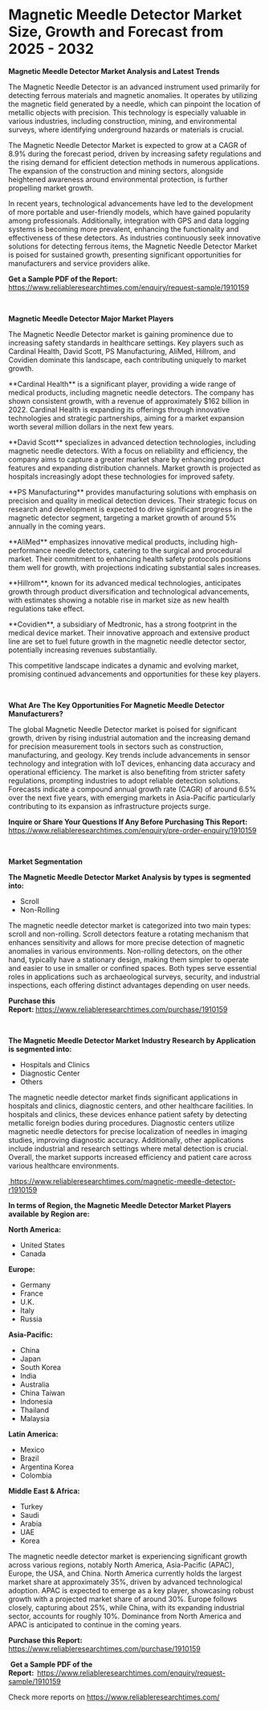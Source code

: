 <p><h1>Magnetic Meedle Detector Market Size, Growth and Forecast from 2025 - 2032</h1></p><p><strong>Magnetic Meedle Detector Market Analysis and Latest Trends</strong></p>
<p><p>The Magnetic Needle Detector is an advanced instrument used primarily for detecting ferrous materials and magnetic anomalies. It operates by utilizing the magnetic field generated by a needle, which can pinpoint the location of metallic objects with precision. This technology is especially valuable in various industries, including construction, mining, and environmental surveys, where identifying underground hazards or materials is crucial.</p><p>The Magnetic Needle Detector Market is expected to grow at a CAGR of 8.9% during the forecast period, driven by increasing safety regulations and the rising demand for efficient detection methods in numerous applications. The expansion of the construction and mining sectors, alongside heightened awareness around environmental protection, is further propelling market growth. </p><p>In recent years, technological advancements have led to the development of more portable and user-friendly models, which have gained popularity among professionals. Additionally, integration with GPS and data logging systems is becoming more prevalent, enhancing the functionality and effectiveness of these detectors. As industries continuously seek innovative solutions for detecting ferrous items, the Magnetic Needle Detector Market is poised for sustained growth, presenting significant opportunities for manufacturers and service providers alike.</p></p>
<p><strong>Get a Sample PDF of the Report:&nbsp;</strong> <a href="https://www.reliableresearchtimes.com/enquiry/request-sample/1910159?utm_campaign=2609&utm_medium=2&utm_source=Github&utm_content=ia&utm_term=05032025&utm_id=magnetic-meedle-detector">https://www.reliableresearchtimes.com/enquiry/request-sample/1910159</a></p>
<p>&nbsp;</p>
<p><strong>Magnetic Meedle Detector Major Market Players</strong></p>
<p><p>The Magnetic Needle Detector market is gaining prominence due to increasing safety standards in healthcare settings. Key players such as Cardinal Health, David Scott, PS Manufacturing, AliMed, Hillrom, and Covidien dominate this landscape, each contributing uniquely to market growth.</p><p>**Cardinal Health** is a significant player, providing a wide range of medical products, including magnetic needle detectors. The company has shown consistent growth, with a revenue of approximately $162 billion in 2022. Cardinal Health is expanding its offerings through innovative technologies and strategic partnerships, aiming for a market expansion worth several million dollars in the next few years.</p><p>**David Scott** specializes in advanced detection technologies, including magnetic needle detectors. With a focus on reliability and efficiency, the company aims to capture a greater market share by enhancing product features and expanding distribution channels. Market growth is projected as hospitals increasingly adopt these technologies for improved safety.</p><p>**PS Manufacturing** provides manufacturing solutions with emphasis on precision and quality in medical detection devices. Their strategic focus on research and development is expected to drive significant progress in the magnetic detector segment, targeting a market growth of around 5% annually in the coming years.</p><p>**AliMed** emphasizes innovative medical products, including high-performance needle detectors, catering to the surgical and procedural market. Their commitment to enhancing health safety protocols positions them well for growth, with projections indicating substantial sales increases.</p><p>**Hillrom**, known for its advanced medical technologies, anticipates growth through product diversification and technological advancements, with estimates showing a notable rise in market size as new health regulations take effect.</p><p>**Covidien**, a subsidiary of Medtronic, has a strong footprint in the medical device market. Their innovative approach and extensive product line are set to fuel future growth in the magnetic needle detector sector, potentially increasing revenues substantially.</p><p>This competitive landscape indicates a dynamic and evolving market, promising continued advancements and opportunities for these key players.</p></p>
<p>&nbsp;</p>
<p><strong>What Are The Key Opportunities For Magnetic Meedle Detector Manufacturers?</strong></p>
<p><p>The global Magnetic Needle Detector market is poised for significant growth, driven by rising industrial automation and the increasing demand for precision measurement tools in sectors such as construction, manufacturing, and geology. Key trends include advancements in sensor technology and integration with IoT devices, enhancing data accuracy and operational efficiency. The market is also benefiting from stricter safety regulations, prompting industries to adopt reliable detection solutions. Forecasts indicate a compound annual growth rate (CAGR) of around 6.5% over the next five years, with emerging markets in Asia-Pacific particularly contributing to its expansion as infrastructure projects surge.</p></p>
<p><strong>Inquire or Share Your Questions If Any Before Purchasing This Report:</strong> <a href="https://www.reliableresearchtimes.com/enquiry/pre-order-enquiry/1910159?utm_campaign=2609&utm_medium=2&utm_source=Github&utm_content=ia&utm_term=05032025&utm_id=magnetic-meedle-detector">https://www.reliableresearchtimes.com/enquiry/pre-order-enquiry/1910159</a></p>
<p>&nbsp;</p>
<p><strong>Market Segmentation</strong></p>
<p><strong>The Magnetic Meedle Detector Market Analysis by types is segmented into:</strong></p>
<p><ul><li>Scroll</li><li>Non-Rolling</li></ul></p>
<p><p>The magnetic needle detector market is categorized into two main types: scroll and non-rolling. Scroll detectors feature a rotating mechanism that enhances sensitivity and allows for more precise detection of magnetic anomalies in various environments. Non-rolling detectors, on the other hand, typically have a stationary design, making them simpler to operate and easier to use in smaller or confined spaces. Both types serve essential roles in applications such as archaeological surveys, security, and industrial inspections, each offering distinct advantages depending on user needs.</p></p>
<p><strong>Purchase this Report:&nbsp;</strong><a href="https://www.reliableresearchtimes.com/purchase/1910159?utm_campaign=2609&utm_medium=2&utm_source=Github&utm_content=ia&utm_term=05032025&utm_id=magnetic-meedle-detector">https://www.reliableresearchtimes.com/purchase/1910159</a></p>
<p>&nbsp;</p>
<p><strong>The Magnetic Meedle Detector Market Industry Research by Application is segmented into:</strong></p>
<p><ul><li>Hospitals and Clinics</li><li>Diagnostic Center</li><li>Others</li></ul></p>
<p><p>The magnetic needle detector market finds significant applications in hospitals and clinics, diagnostic centers, and other healthcare facilities. In hospitals and clinics, these devices enhance patient safety by detecting metallic foreign bodies during procedures. Diagnostic centers utilize magnetic needle detectors for precise localization of needles in imaging studies, improving diagnostic accuracy. Additionally, other applications include industrial and research settings where metal detection is crucial. Overall, the market supports increased efficiency and patient care across various healthcare environments.</p></p>
<p><a href="https://www.reliableresearchtimes.com/magnetic-meedle-detector-r1910159?utm_campaign=2609&utm_medium=2&utm_source=Github&utm_content=ia&utm_term=05032025&utm_id=magnetic-meedle-detector">&nbsp;https://www.reliableresearchtimes.com/magnetic-meedle-detector-r1910159</a></p>
<p><strong>In terms of Region, the Magnetic Meedle Detector Market Players available by Region are:</strong></p>
<p>
    <p> <strong> North America: </strong>
        <ul>
            <li>United States</li>
            <li>Canada</li>
        </ul>
        </p> 
    <p> <strong> Europe: </strong>
        <ul>
            <li>Germany</li>
            <li>France</li>
            <li>U.K.</li>
            <li>Italy</li>
            <li>Russia</li>
        </ul>
        </p> 
    <p> <strong> Asia-Pacific: </strong>
        <ul>
            <li>China</li>
            <li>Japan</li>
            <li>South Korea</li>
            <li>India</li>
            <li>Australia</li>
            <li>China Taiwan</li>
            <li>Indonesia</li>
            <li>Thailand</li>
            <li>Malaysia</li>
        </ul>
        </p> 
    <p> <strong> Latin America: </strong>
        <ul>
            <li>Mexico</li>
            <li>Brazil</li>
            <li>Argentina Korea</li>
            <li>Colombia</li>
        </ul>
        </p> 
    <p> <strong> Middle East & Africa: </strong>
        <ul>
            <li>Turkey</li>
            <li>Saudi</li>
            <li>Arabia</li>
            <li>UAE</li>
            <li>Korea</li>
        </ul>
    </p>
    </p>
<p><p>The magnetic needle detector market is experiencing significant growth across various regions, notably North America, Asia-Pacific (APAC), Europe, the USA, and China. North America currently holds the largest market share at approximately 35%, driven by advanced technological adoption. APAC is expected to emerge as a key player, showcasing robust growth with a projected market share of around 30%. Europe follows closely, capturing about 25%, while China, with its expanding industrial sector, accounts for roughly 10%. Dominance from North America and APAC is anticipated to continue in the coming years.</p></p>
<p><strong>Purchase this Report: </strong><a href="https://www.reliableresearchtimes.com/purchase/1910159?utm_campaign=2609&utm_medium=2&utm_source=Github&utm_content=ia&utm_term=05032025&utm_id=magnetic-meedle-detector">https://www.reliableresearchtimes.com/purchase/1910159</a></p>
<p>&nbsp;<strong>Get a Sample PDF of the Report:&nbsp;&nbsp;</strong><a href="https://www.reliableresearchtimes.com/enquiry/request-sample/1910159?utm_campaign=2609&utm_medium=2&utm_source=Github&utm_content=ia&utm_term=05032025&utm_id=magnetic-meedle-detector">https://www.reliableresearchtimes.com/enquiry/request-sample/1910159</a></p>
<p><strong></strong></p>
<p>Check more reports on <a href="https://www.reliableresearchtimes.com/?utm_campaign=2609&utm_medium=2&utm_source=Github&utm_content=ia&utm_term=05032025&utm_id=magnetic-meedle-detector">https://www.reliableresearchtimes.com/</a></p>